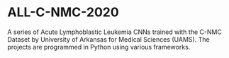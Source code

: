 # ALL-C-NMC-2020
A series of Acute Lymphoblastic Leukemia CNNs trained with the C-NMC Dataset by University of Arkansas for Medical Sciences (UAMS). The projects are programmed in Python using various frameworks.
